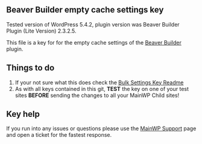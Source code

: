 ## Beaver Builder empty cache settings key

Tested version of WordPress 5.4.2, plugin version was Beaver Builder Plugin (Lite Version) 2.3.2.5.

This file is a key for for the empty cache settings of the [Beaver Builder](https://wordpress.org/plugins/beaver-builder-lite-version/) plugin. 

## Things to do

1. If your not sure what this does check the [Bulk Settings Key Readme](https://github.com/mainwp/Bulk-Setting-Manager-Keys/blob/master/README.md)
2. As with all keys contained in this git, **TEST** the key on one of your test sites **BEFORE** sending the changes to all your MainWP Child sites!

## Key help

If you run into any issues or questions please use the [MainWP Support](https://mainwp.com/support/) page and open a ticket for the fastest response.
